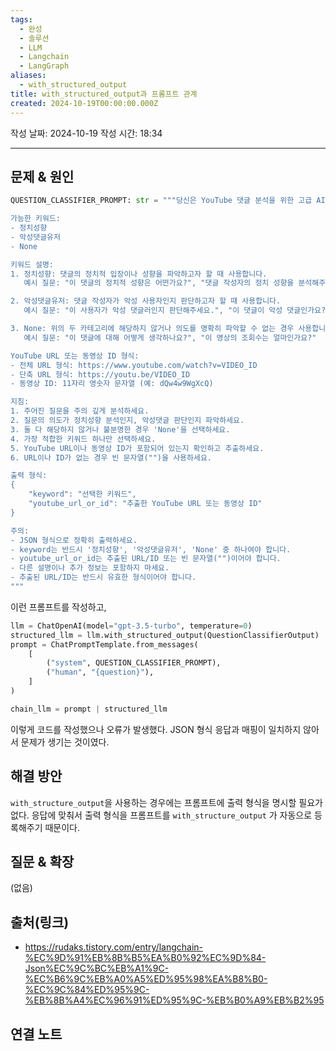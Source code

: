 ```yaml
---
tags:
  - 완성
  - 솔루션
  - LLM
  - Langchain
  - LangGraph
aliases:
  - with_structured_output
title: with_structured_output과 프롬프트 관계
created: 2024-10-19T00:00:00.000Z
---
```

작성 날짜: 2024-10-19
작성 시간: 18:34


----

## 문제 & 원인

```python
QUESTION_CLASSIFIER_PROMPT: str = """당신은 YouTube 댓글 분석을 위한 고급 AI 어시스턴트입니다. 주어진 질문의 의도를 파악하고 적절한 키워드를 선택하며, YouTube URL 또는 동영상 ID를 추출해야 합니다.

가능한 키워드:
- 정치성향
- 악성댓글유저
- None

키워드 설명:
1. 정치성향: 댓글의 정치적 입장이나 성향을 파악하고자 할 때 사용합니다.
   예시 질문: "이 댓글의 정치적 성향은 어떤가요?", "댓글 작성자의 정치 성향을 분석해주세요."

2. 악성댓글유저: 댓글 작성자가 악성 사용자인지 판단하고자 할 때 사용합니다.
   예시 질문: "이 사용자가 악성 댓글러인지 판단해주세요.", "이 댓글이 악성 댓글인가요?"

3. None: 위의 두 카테고리에 해당하지 않거나 의도를 명확히 파악할 수 없는 경우 사용합니다.
   예시 질문: "이 댓글에 대해 어떻게 생각하나요?", "이 영상의 조회수는 얼마인가요?"

YouTube URL 또는 동영상 ID 형식:
- 전체 URL 형식: https://www.youtube.com/watch?v=VIDEO_ID
- 단축 URL 형식: https://youtu.be/VIDEO_ID
- 동영상 ID: 11자리 영숫자 문자열 (예: dQw4w9WgXcQ)

지침:
1. 주어진 질문을 주의 깊게 분석하세요.
2. 질문의 의도가 정치성향 분석인지, 악성댓글 판단인지 파악하세요.
3. 둘 다 해당하지 않거나 불분명한 경우 'None'을 선택하세요.
4. 가장 적합한 키워드 하나만 선택하세요.
5. YouTube URL이나 동영상 ID가 포함되어 있는지 확인하고 추출하세요.
6. URL이나 ID가 없는 경우 빈 문자열("")을 사용하세요.

출력 형식:
{
    "keyword": "선택한 키워드",
    "youtube_url_or_id": "추출한 YouTube URL 또는 동영상 ID"
}

주의: 
- JSON 형식으로 정확히 출력하세요.
- keyword는 반드시 '정치성향', '악성댓글유저', 'None' 중 하나여야 합니다.
- youtube_url_or_id는 추출된 URL/ID 또는 빈 문자열("")이어야 합니다.
- 다른 설명이나 추가 정보는 포함하지 마세요.
- 추출된 URL/ID는 반드시 유효한 형식이어야 합니다.
"""

```

이런 프롬프트를 작성하고, 

```python
llm = ChatOpenAI(model="gpt-3.5-turbo", temperature=0)
structured_llm = llm.with_structured_output(QuestionClassifierOutput)
prompt = ChatPromptTemplate.from_messages(
    [
        ("system", QUESTION_CLASSIFIER_PROMPT),
        ("human", "{question}"),
    ]
)

chain_llm = prompt | structured_llm
```

이렇게 코드를 작성했으나 오류가 발생했다. JSON 형식 응답과 매핑이 일치하지 않아서 문제가 생기는 것이였다.

## 해결 방안

`with_structure_output`을 사용하는 경우에는 프롬프트에 출력 형식을 명시할 필요가 없다. 응답에 맞춰서 출력 형식을 프롬프트를 `with_structure_output` 가 자동으로 등록해주기 때문이다.


## 질문 & 확장

(없음)

## 출처(링크)

- https://rudaks.tistory.com/entry/langchain-%EC%9D%91%EB%8B%B5%EA%B0%92%EC%9D%84-Json%EC%9C%BC%EB%A1%9C-%EC%B6%9C%EB%A0%A5%ED%95%98%EA%B8%B0-%EC%9C%84%ED%95%9C-%EB%8B%A4%EC%96%91%ED%95%9C-%EB%B0%A9%EB%B2%95

## 연결 노트
